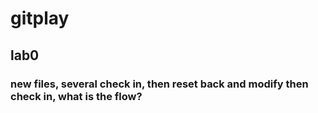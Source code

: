 # gitplay

## lab0
### new files, several check in, then reset back and modify then check in, what is the flow?

